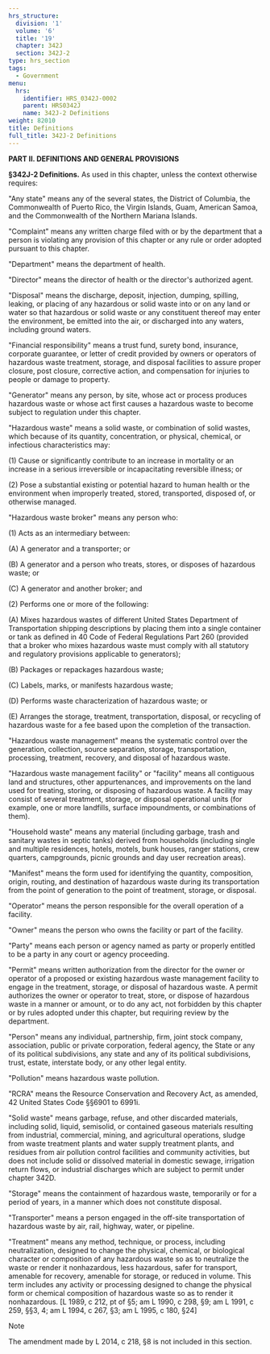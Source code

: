 ```yaml
---
hrs_structure:
  division: '1'
  volume: '6'
  title: '19'
  chapter: 342J
  section: 342J-2
type: hrs_section
tags:
  - Government
menu:
  hrs:
    identifier: HRS_0342J-0002
    parent: HRS0342J
    name: 342J-2 Definitions
weight: 82010
title: Definitions
full_title: 342J-2 Definitions
---
```

**PART II. DEFINITIONS AND GENERAL PROVISIONS**

**§342J-2 Definitions.** As used in this chapter, unless the context otherwise requires:

"Any state" means any of the several states, the District of Columbia, the Commonwealth of Puerto Rico, the Virgin Islands, Guam, American Samoa, and the Commonwealth of the Northern Mariana Islands.

"Complaint" means any written charge filed with or by the department that a person is violating any provision of this chapter or any rule or order adopted pursuant to this chapter.

"Department" means the department of health.

"Director" means the director of health or the director's authorized agent.

"Disposal" means the discharge, deposit, injection, dumping, spilling, leaking, or placing of any hazardous or solid waste into or on any land or water so that hazardous or solid waste or any constituent thereof may enter the environment, be emitted into the air, or discharged into any waters, including ground waters.

"Financial responsibility" means a trust fund, surety bond, insurance, corporate guarantee, or letter of credit provided by owners or operators of hazardous waste treatment, storage, and disposal facilities to assure proper closure, post closure, corrective action, and compensation for injuries to people or damage to property.

"Generator" means any person, by site, whose act or process produces hazardous waste or whose act first causes a hazardous waste to become subject to regulation under this chapter.

"Hazardous waste" means a solid waste, or combination of solid wastes, which because of its quantity, concentration, or physical, chemical, or infectious characteristics may:

(1) Cause or significantly contribute to an increase in mortality or an increase in a serious irreversible or incapacitating reversible illness; or

(2) Pose a substantial existing or potential hazard to human health or the environment when improperly treated, stored, transported, disposed of, or otherwise managed.

"Hazardous waste broker" means any person who:

(1) Acts as an intermediary between:

(A) A generator and a transporter; or

(B) A generator and a person who treats, stores, or disposes of hazardous waste; or

(C) A generator and another broker; and

(2) Performs one or more of the following:

(A) Mixes hazardous wastes of different United States Department of Transportation shipping descriptions by placing them into a single container or tank as defined in 40 Code of Federal Regulations Part 260 (provided that a broker who mixes hazardous waste must comply with all statutory and regulatory provisions applicable to generators);

(B) Packages or repackages hazardous waste;

(C) Labels, marks, or manifests hazardous waste;

(D) Performs waste characterization of hazardous waste; or

(E) Arranges the storage, treatment, transportation, disposal, or recycling of hazardous waste for a fee based upon the completion of the transaction.

"Hazardous waste management" means the systematic control over the generation, collection, source separation, storage, transportation, processing, treatment, recovery, and disposal of hazardous waste.

"Hazardous waste management facility" or "facility" means all contiguous land and structures, other appurtenances, and improvements on the land used for treating, storing, or disposing of hazardous waste. A facility may consist of several treatment, storage, or disposal operational units (for example, one or more landfills, surface impoundments, or combinations of them).

"Household waste" means any material (including garbage, trash and sanitary wastes in septic tanks) derived from households (including single and multiple residences, hotels, motels, bunk houses, ranger stations, crew quarters, campgrounds, picnic grounds and day user recreation areas).

"Manifest" means the form used for identifying the quantity, composition, origin, routing, and destination of hazardous waste during its transportation from the point of generation to the point of treatment, storage, or disposal.

"Operator" means the person responsible for the overall operation of a facility.

"Owner" means the person who owns the facility or part of the facility.

"Party" means each person or agency named as party or properly entitled to be a party in any court or agency proceeding.

"Permit" means written authorization from the director for the owner or operator of a proposed or existing hazardous waste management facility to engage in the treatment, storage, or disposal of hazardous waste. A permit authorizes the owner or operator to treat, store, or dispose of hazardous waste in a manner or amount, or to do any act, not forbidden by this chapter or by rules adopted under this chapter, but requiring review by the department.

"Person" means any individual, partnership, firm, joint stock company, association, public or private corporation, federal agency, the State or any of its political subdivisions, any state and any of its political subdivisions, trust, estate, interstate body, or any other legal entity.

"Pollution" means hazardous waste pollution.

"RCRA" means the Resource Conservation and Recovery Act, as amended, 42 United States Code §§6901 to 6991i.

"Solid waste" means garbage, refuse, and other discarded materials, including solid, liquid, semisolid, or contained gaseous materials resulting from industrial, commercial, mining, and agricultural operations, sludge from waste treatment plants and water supply treatment plants, and residues from air pollution control facilities and community activities, but does not include solid or dissolved material in domestic sewage, irrigation return flows, or industrial discharges which are subject to permit under chapter 342D.

"Storage" means the containment of hazardous waste, temporarily or for a period of years, in a manner which does not constitute disposal.

"Transporter" means a person engaged in the off-site transportation of hazardous waste by air, rail, highway, water, or pipeline.

"Treatment" means any method, technique, or process, including neutralization, designed to change the physical, chemical, or biological character or composition of any hazardous waste so as to neutralize the waste or render it nonhazardous, less hazardous, safer for transport, amenable for recovery, amenable for storage, or reduced in volume. This term includes any activity or processing designed to change the physical form or chemical composition of hazardous waste so as to render it nonhazardous. [L 1989, c 212, pt of §5; am L 1990, c 298, §9; am L 1991, c 259, §§3, 4; am L 1994, c 267, §3; am L 1995, c 180, §24]

Note

The amendment made by L 2014, c 218, §8 is not included in this section.